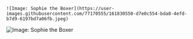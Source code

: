 ```
![Image: Sophie the Boxer](https://user-images.githubusercontent.com/77170555/161830550-d7e0c554-bda8-4efd-b7d9-6197bd7a06fb.jpeg)
```
![Image: Sophie the Boxer](https://user-images.githubusercontent.com/77170555/161830550-d7e0c554-bda8-4efd-b7d9-6197bd7a06fb.jpeg)
